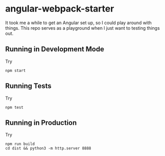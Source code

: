 # angular-webpack-starter

It took me a while to get an Angular set up, so I could play around with things. This repo serves as a playground when I just want to testing things out.

## Running in Development Mode

Try

    npm start

## Running Tests

Try

    npm test


## Running in Production

Try

    npm run build
    cd dist && python3 -m http.server 8888